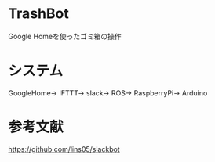 # TrashBot
Google Homeを使ったゴミ箱の操作

# システム
GoogleHome→ IFTTT→ slack→ ROS→ RaspberryPi→ Arduino


# 参考文献
https://github.com/lins05/slackbot
